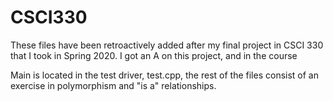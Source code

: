 # CSCI330

These files have been retroactively added after my final project in CSCI 330 that I took in Spring 2020. I got an A on this project, and in the course

Main is located in the test driver, test.cpp, the rest of the files consist of an exercise in polymorphism and "is a" relationships.

